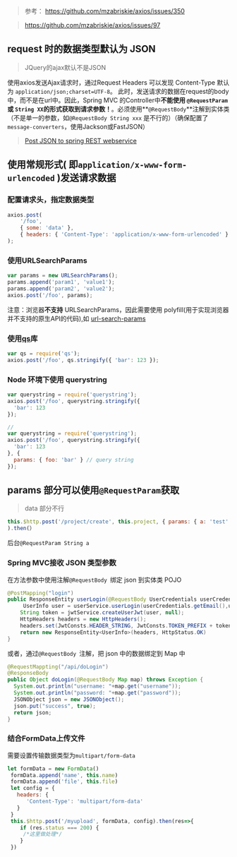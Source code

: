 >参考：
https://github.com/mzabriskie/axios/issues/350

>https://github.com/mzabriskie/axios/issues/97

## request 时的数据类型默认为 JSON
>JQuery的ajax默认不是JSON

使用axios发送Ajax请求时，通过Request Headers 可以发现 Content-Type 默认为 `application/json;charset=UTF-8`。
此时，发送请求的数据在request的body中，而不是在url中。因此，Spring MVC 的Controller中**不能使用 `@RequestParam` 或 `String XX`的形式获取到请求参数！**。必须使用**`@RequestBody`**注解到实体类（不是单一的参数，如`@RequestBody String xxx` 是不行的）（确保配置了 `message-converters`，使用Jackson或FastJSON）

>[Post JSON to spring REST webservice](https://www.leveluplunch.com/java/tutorials/014-post-json-to-spring-rest-webservice/)

## 使用常规形式( 即`application/x-www-form-urlencoded` )发送请求数据
### 配置请求头，指定数据类型
```javascript
axios.post(
    '/foo',
    { some: 'data' },
    { headers: { 'Content-Type': 'application/x-www-form-urlencoded' } }
);
```
### 使用URLSearchParams
```javascript
var params = new URLSearchParams();
params.append('param1', 'value1');
params.append('param2', 'value2');
axios.post('/foo', params);
```
注意：浏览器**不支持** URLSearchParams，因此需要使用 polyfill(用于实现浏览器并不支持的原生API的代码),如 [url-search-params](https://github.com/WebReflection/url-search-params)
### 使用[qs](https://github.com/ljharb/qs)库
```javascript
var qs = require('qs');
axios.post('/foo', qs.stringify({ 'bar': 123 });
```
### Node 环境下使用 querystring
```javascript
var querystring = require('querystring');
axios.post('/foo', querystring.stringify({
  'bar': 123
});

// 
var querystring = require('querystring');
axios.post('/foo', querystring.stringify({
  'bar': 123
}, {
  params: { foo: 'bar' } // query string
});

```
## params 部分可以使用`@RequestParam`获取
>data 部分不行
```javascript
this.$http.post('/project/create', this.project, { params: { a: 'test' } }
).then(）
```
后台`@RequestParam String a`
### Spring MVC接收 JSON 类型参数
在方法参数中使用注解`@RequestBody `绑定 json 到实体类 POJO
```java
@PostMapping("login")
public ResponseEntity userLogin(@RequestBody UserCredentials userCredentials){
     UserInfo user = userService.userLogin(userCredentials.getEmail(),userCredentials.getPassword(), userCredentials.isRememberMe());
    String token = jwtService.createUserJwt(user, null);
    HttpHeaders headers = new HttpHeaders();
    headers.set(JwtConsts.HEADER_STRING, JwtConsts.TOKEN_PREFIX + token);
    return new ResponseEntity<UserInfo>(headers, HttpStatus.OK)       
}
```
或者，通过`@RequestBody `注解，把 json 中的数据绑定到 Map 中
```java
@RequestMappting("/api/doLogin")
@ResponseBody
public Object doLogin(@RequestBody Map map) throws Exception {
  System.out.println("username: "+map.get("username"));
  System.out.println("password: "+map.get("password"));
  JSONObject json = new JSONObject();
  json.put("success", true);
  return json;
}
```

### 结合FormData上传文件

需要设置传输数据类型为`multipart/form-data`

```Javascript
let formData = new FormData()
 formData.append('name', this.name)
 formData.append('file', this.file)
 let config = {
   headers: {
      'Content-Type': 'multipart/form-data'
   }
 }
 this.$http.post('/myupload', formData, config).then(res=>{
    if (res.status === 200) {
     /*这里做处理*/
    }
 })
```

